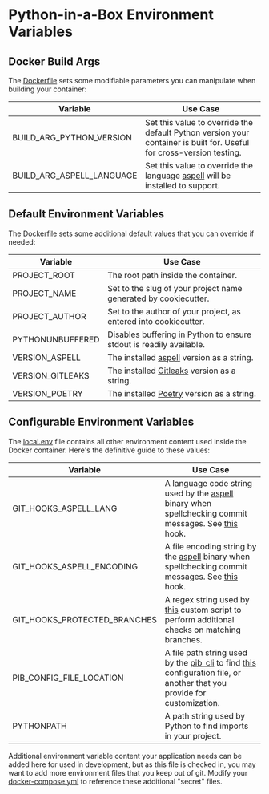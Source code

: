 # Python-in-a-Box Environment Variables

## Docker Build Args

The [Dockerfile](../{{cookiecutter.project_slug}}/assets/Dockerfile) sets some modifiable parameters you can manipulate when building your container:

| Variable                     | Use Case                                                                                                              |
|------------------------------|-----------------------------------------------------------------------------------------------------------------------|
| BUILD_ARG_PYTHON_VERSION     | Set this value to override the default Python version your container is built for.  Useful for cross-version testing. |
| BUILD_ARG_ASPELL_LANGUAGE    | Set this value to override the language [aspell](http://aspell.net/) will be installed to support.                    |

## Default Environment Variables

The [Dockerfile](../{{cookiecutter.project_slug}}/assets/Dockerfile) sets some additional default values that you can override if needed:

| Variable                     | Use Case                                                                               |
|------------------------------|----------------------------------------------------------------------------------------|
| PROJECT_ROOT                 | The root path inside the container.                                                    |
| PROJECT_NAME                 | Set to the slug of your project name generated by cookiecutter.                        |
| PROJECT_AUTHOR               | Set to the author of your project, as entered into cookiecutter.                       |
| PYTHONUNBUFFERED             | Disables buffering in Python to ensure stdout is readily available.                    |
| VERSION_ASPELL               | The installed [aspell](http://aspell.net/) version as a string.                        |
| VERSION_GITLEAKS             | The installed [Gitleaks](https://github.com/zricethezav/gitleaks) version as a string. |
| VERSION_POETRY               | The installed [Poetry](https://python-poetry.org/) version as a string.                |

## Configurable Environment Variables

The [local.env](../{{cookiecutter.project_slug}}/assets/local.env) file contains all other environment content used inside the Docker container.  Here's the definitive guide to these values:

| Variable                     | Use Case                                                                                                                                                                                                       |
|------------------------------|----------------------------------------------------------------------------------------------------------------------------------------------------------------------------------------------------------------|
| GIT_HOOKS_ASPELL_LANG        | A language code string used by the [aspell](http://aspell.net/) binary when spellchecking commit messages. See [this](../{{cookiecutter.project_slug}}/scripts/hooks/check_spelling.sh) hook.                  |
| GIT_HOOKS_ASPELL_ENCODING    | A file encoding string by the [aspell](http://aspell.net/) binary when spellchecking commit messages. See [this](../{{cookiecutter.project_slug}}/scripts/hooks/check_spelling.sh) hook.                       |
| GIT_HOOKS_PROTECTED_BRANCHES | A regex string used by [this](../{{cookiecutter.project_slug}}/scripts/hooks/protected_branches.sh) custom script to perform additional checks on matching branches.                                           |
| PIB_CONFIG_FILE_LOCATION     | A file path string used by the [pib_cli](https://pypi.org/project/pib-cli/) to find [this](../{{cookiecutter.project_slug}}/assets/cli.yml) configuration file, or another that you provide for customization. |
| PYTHONPATH                   | A path string used by Python to find imports in your project.                                                                                                                                                  |

Additional environment variable content your application needs can be added here for used in development, but as this file is checked in, you may want to add more environment files that you keep out of git.  Modify your [docker-compose.yml](../{{cookiecutter.project_slug}}/docker-compose.yml) to reference these additional "secret" files.
